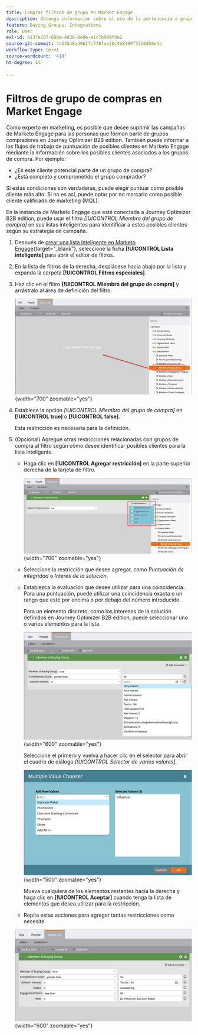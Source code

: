 ```yaml
---
title: Comprar filtros de grupo en Market Engage
description: Obtenga información sobre el uso de la pertenencia a grupos de compras para definir filtros en las listas inteligentes de Marketo Engage.
feature: Buying Groups, Integrations
role: User
exl-id: b137e787-808e-4d36-8e8b-a1c7b999f8a2
source-git-commit: 4a54548ad061fc778fae3bc4b8499f3716850e4a
workflow-type: tm+mt
source-wordcount: '418'
ht-degree: 1%

---
```


# Filtros de grupo de compras en Market Engage

Como experto en marketing, es posible que desee suprimir las campañas de Marketo Engage para las personas que forman parte de grupos compradores en Journey Optimizer B2B edition. También puede informar a los flujos de trabajo de puntuación de posibles clientes en Marketo Engage mediante la información sobre los posibles clientes asociados a los grupos de compra. Por ejemplo:

* ¿Es este cliente potencial parte de un grupo de compra?
* ¿Está completo y comprometido el grupo comprador?

Si estas condiciones son verdaderas, puede elegir puntuar como posible cliente más alto. Si no es así, puede optar por no marcarlo como posible cliente calificado de marketing (MQL).

En la instancia de Marketo Engage que esté conectada a Journey Optimizer B2B edition, puede usar el filtro _[!UICONTROL Miembro del grupo de compra]_ en sus listas inteligentes para identificar a estos posibles clientes según su estrategia de campaña.

1. Después de [crear una lista inteligente en Marketo Engage](https://experienceleague.adobe.com/en/docs/marketo/using/product-docs/core-marketo-concepts/smart-lists-and-static-lists/creating-a-smart-list/create-a-smart-list){target="_blank"}, seleccione la ficha **[!UICONTROL Lista inteligente]** para abrir el editor de filtros.

1. En la lista de filtros de la derecha, desplácese hacia abajo por la lista y expanda la carpeta **[!UICONTROL Filtros especiales]**.

1. Haz clic en el filtro **[!UICONTROL Miembro del grupo de compra]** y arrástralo al área de definición del filtro.

   ![Agregar el filtro Miembro del grupo de compra a la lista inteligente](./assets/me-member-of-buying-group-filter-add.png){width="700" zoomable="yes"}

1. Establece la opción _[!UICONTROL Miembro del grupo de compra]_ en **[!UICONTROL true]** o **[!UICONTROL false]**.

   Esta restricción es necesaria para la definición.

1. (Opcional) Agregue otras restricciones relacionadas con grupos de compra al filtro según cómo desee identificar posibles clientes para la lista inteligente.

   * Haga clic en **[!UICONTROL Agregar restricción]** en la parte superior derecha de la tarjeta de filtro.

     ![Seleccionar otra restricción](./assets/me-member-of-buying-group-filter-add-constraint.png){width="700" zoomable="yes"}

   * Seleccione la restricción que desee agregar, como _Puntuación de integridad_ o _Interés de la solución_.

   * Establezca la evaluación que desee utilizar para una coincidencia. Para una puntuación, puede utilizar una coincidencia exacta o un rango que esté por encima o por debajo del número introducido.

     Para un elemento discreto, como los intereses de la solución definidos en Journey Optimizer B2B edition, puede seleccionar uno o varios elementos para la lista.

     ![Seleccione un valor para la restricción de la lista](./assets/me-member-of-buying-group-filter-constraint-list.png){width="600" zoomable="yes"}

     Seleccione el primero y vuelva a hacer clic en el selector para abrir el cuadro de diálogo _[!UICONTROL Selector de varios valores]_.

     ![Seleccione varios valores para la restricción](./assets/me-member-of-buying-group-filter-constraint-multiple-value.png){width="500" zoomable="yes"}

     Mueva cualquiera de los elementos restantes hacia la derecha y haga clic en **[!UICONTROL Aceptar]** cuando tenga la lista de elementos que desea utilizar para la restricción.

   * Repita estas acciones para agregar tantas restricciones como necesite.

   ![Miembro del filtro de grupo de compra con varias restricciones](./assets/me-member-of-buying-group-filter-constraints-complete.png){width="600" zoomable="yes"}
